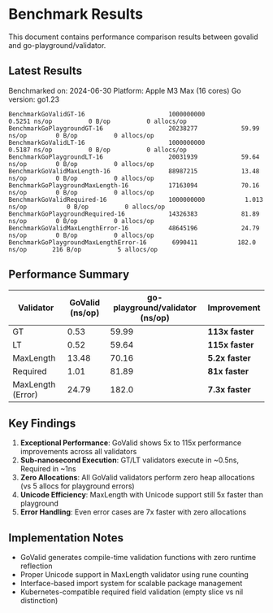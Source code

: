 # Benchmark Results

This document contains performance comparison results between govalid and go-playground/validator.

## Latest Results

Benchmarked on: 2024-06-30
Platform: Apple M3 Max (16 cores)
Go version: go1.23

```
BenchmarkGoValidGT-16                     	1000000000	         0.5251 ns/op	       0 B/op	       0 allocs/op
BenchmarkGoPlaygroundGT-16                	20238277	        59.99 ns/op	       0 B/op	       0 allocs/op
BenchmarkGoValidLT-16                     	1000000000	         0.5187 ns/op	       0 B/op	       0 allocs/op
BenchmarkGoPlaygroundLT-16                	20031939	        59.64 ns/op	       0 B/op	       0 allocs/op
BenchmarkGoValidMaxLength-16              	88987215	        13.48 ns/op	       0 B/op	       0 allocs/op
BenchmarkGoPlaygroundMaxLength-16         	17163094	        70.16 ns/op	       0 B/op	       0 allocs/op
BenchmarkGoValidRequired-16               	1000000000	         1.013 ns/op	       0 B/op	       0 allocs/op
BenchmarkGoPlaygroundRequired-16          	14326383	        81.89 ns/op	       0 B/op	       0 allocs/op
BenchmarkGoValidMaxLengthError-16         	48645196	        24.79 ns/op	       0 B/op	       0 allocs/op
BenchmarkGoPlaygroundMaxLengthError-16    	 6990411	       182.0 ns/op	     216 B/op	       5 allocs/op
```

## Performance Summary

| Validator | GoValid (ns/op) | go-playground/validator (ns/op) | Improvement |
|-----------|-----------------|--------------------------------|-------------|
| GT        | 0.53            | 59.99                         | **113x faster** |
| LT        | 0.52            | 59.64                         | **115x faster** |
| MaxLength | 13.48           | 70.16                         | **5.2x faster** |
| Required  | 1.01            | 81.89                         | **81x faster** |
| MaxLength (Error) | 24.79     | 182.0                      | **7.3x faster** |

## Key Findings

1. **Exceptional Performance**: GoValid shows 5x to 115x performance improvements across all validators
2. **Sub-nanosecond Execution**: GT/LT validators execute in ~0.5ns, Required in ~1ns
3. **Zero Allocations**: All GoValid validators perform zero heap allocations (vs 5 allocs for playground errors)
4. **Unicode Efficiency**: MaxLength with Unicode support still 5x faster than playground
5. **Error Handling**: Even error cases are 7x faster with zero allocations

## Implementation Notes

- GoValid generates compile-time validation functions with zero runtime reflection
- Proper Unicode support in MaxLength validator using rune counting
- Interface-based import system for scalable package management
- Kubernetes-compatible required field validation (empty slice vs nil distinction)